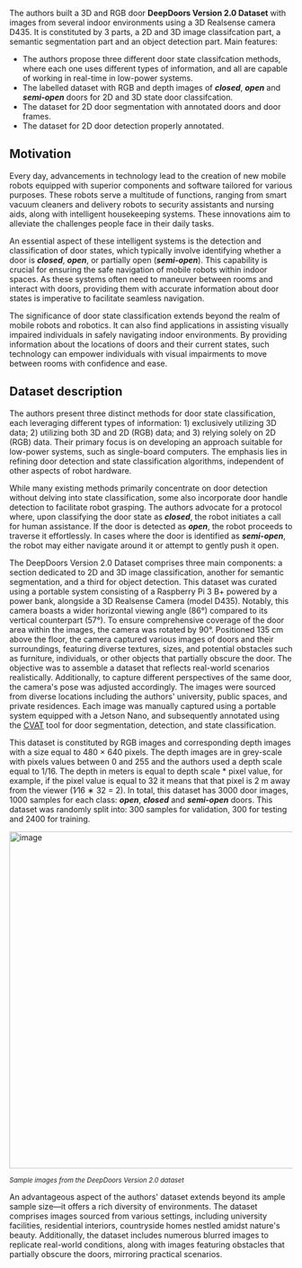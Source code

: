 The authors built a 3D and RGB door **DeepDoors Version 2.0 Dataset** with images from several indoor environments using a 3D Realsense camera D435. It is constituted by 3 parts, a 2D and 3D image classifcation part, a semantic segmentation part and an object detection part. Main features:

* The authors propose three different door state classifcation methods, where each one uses different types of information, and all are capable of working in real-time in low-power systems.
* The labelled dataset with RGB and depth images of ***closed***, ***open*** and ***semi-open*** doors for 2D and 3D state door classifcation.
* The dataset for 2D door segmentation with annotated doors and door frames.
* The dataset for 2D door detection properly annotated.

## Motivation

Every day, advancements in technology lead to the creation of new mobile robots equipped with superior components and software tailored for various purposes. These robots serve a multitude of functions, ranging from smart vacuum cleaners and delivery robots to security assistants and nursing aids, along with intelligent housekeeping systems. These innovations aim to alleviate the challenges people face in their daily tasks.

An essential aspect of these intelligent systems is the detection and classification of door states, which typically involve identifying whether a door is ***closed***, ***open***, or partially open (***semi-open***). This capability is crucial for ensuring the safe navigation of mobile robots within indoor spaces. As these systems often need to maneuver between rooms and interact with doors, providing them with accurate information about door states is imperative to facilitate seamless navigation.

The significance of door state classification extends beyond the realm of mobile robots and robotics. It can also find applications in assisting visually impaired individuals in safely navigating indoor environments. By providing information about the locations of doors and their current states, such technology can empower individuals with visual impairments to move between rooms with confidence and ease.

## Dataset description

The authors present three distinct methods for door state classification, each leveraging different types of information: 1) exclusively utilizing 3D data; 2) utilizing both 3D and 2D (RGB) data; and 3) relying solely on 2D (RGB) data. Their primary focus is on developing an approach suitable for low-power systems, such as single-board computers. The emphasis lies in refining door detection and state classification algorithms, independent of other aspects of robot hardware.

While many existing methods primarily concentrate on door detection without delving into state classification, some also incorporate door handle detection to facilitate robot grasping. The authors advocate for a protocol where, upon classifying the door state as ***closed***, the robot initiates a call for human assistance. If the door is detected as ***open***, the robot proceeds to traverse it effortlessly. In cases where the door is identified as ***semi-open***, the robot may either navigate around it or attempt to gently push it open.

The DeepDoors Version 2.0 Dataset comprises three main components: a section dedicated to 2D and 3D image classification, another for semantic segmentation, and a third for object detection. This dataset was curated using a portable system consisting of a Raspberry Pi 3 B+ powered by a power bank, alongside a 3D Realsense Camera (model D435). Notably, this camera boasts a wider horizontal viewing angle (86°) compared to its vertical counterpart (57°). To ensure comprehensive coverage of the door area within the images, the camera was rotated by 90°. Positioned 135 cm above the floor, the camera captured various images of doors and their surroundings, featuring diverse textures, sizes, and potential obstacles such as furniture, individuals, or other objects that partially obscure the door. The objective was to assemble a dataset that reflects real-world scenarios realistically. Additionally, to capture different perspectives of the same door, the camera's pose was adjusted accordingly. The images were sourced from diverse locations including the authors' university, public spaces, and private residences. Each image was manually captured using a portable system equipped with a Jetson Nano, and subsequently annotated using the [CVAT](https://www.cvat.ai/) tool for door segmentation, detection, and state classification.

This dataset is constituted by RGB images and corresponding depth images with a size equal to 480 × 640 pixels. The depth images are in grey-scale with pixels values between 0 and 255 and the authors used a depth scale equal to 1/16. The depth in meters is equal to depth scale * pixel value, for example, if the pixel value is equal to 32 it means that that pixel is 2 m away from the viewer (1∕16 ∗ 32 = 2). In total, this dataset has 3000 door images, 1000 samples for each class: ***open***, ***closed*** and ***semi-open*** doors. This dataset was randomly split into: 300 samples for validation, 300 for testing and 2400 for training.

<img src="https://github.com/dataset-ninja/deep-doors2/assets/120389559/e10edca8-9e7f-48f5-b279-5372dcf626ed" alt="image" width="600">

<span style="font-size: smaller; font-style: italic;">Sample images from the DeepDoors Version 2.0 dataset</span>

An advantageous aspect of the authors' dataset extends beyond its ample sample size—it offers a rich diversity of environments. The dataset comprises images sourced from various settings, including university facilities, residential interiors, countryside homes nestled amidst nature's beauty. Additionally, the dataset includes numerous blurred images to replicate real-world conditions, along with images featuring obstacles that partially obscure the doors, mirroring practical scenarios.


